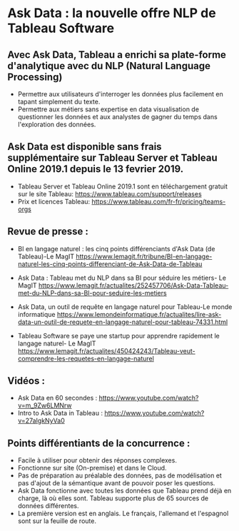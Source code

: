 # Ask Data : la nouvelle offre NLP de Tableau Software 

## Avec Ask Data, Tableau a enrichi sa plate-forme d'analytique avec du NLP (Natural Language Processing) 
- Permettre aux utilisateurs d'interroger les données plus facilement en tapant simplement du texte.
- Permettre aux métiers sans expertise en data visualisation de questionner les données 
et aux analystes de gagner du temps dans l'exploration des données. 

## Ask Data est disponible sans frais supplémentaire sur Tableau Server et Tableau Online 2019.1 depuis le 13 fevrier 2019. 
- Tableau Server et Tableau Online 2019.1 sont en téléchargement gratuit sur le site Tableau: https://www.tableau.com/support/releases
- Prix et licences Tableau: https://www.tableau.com/fr-fr/pricing/teams-orgs


## Revue de presse : 
- BI en langage naturel : les cinq points différenciants d'Ask Data (de Tableau)-Le MagIT
https://www.lemagit.fr/tribune/BI-en-langage-naturel-les-cinq-points-differenciant-de-Ask-Data-de-Tableau

- Ask Data : Tableau met du NLP dans sa BI pour séduire les métiers- Le MagIT
https://www.lemagit.fr/actualites/252457706/Ask-Data-Tableau-met-du-NLP-dans-sa-BI-pour-seduire-les-metiers

- Ask Data, un outil de requête en langage naturel pour Tableau-Le monde informatique 
https://www.lemondeinformatique.fr/actualites/lire-ask-data-un-outil-de-requete-en-langage-naturel-pour-tableau-74331.html

- Tableau Software se paye une startup pour apprendre rapidement le langage naturel- Le MagIT 
https://www.lemagit.fr/actualites/450424243/Tableau-veut-comprendre-les-requetes-en-langage-naturel

 ## Vidéos : 
- Ask Data en 60 secondes : https://www.youtube.com/watch?v=m_9Zw6LMNrw 
- Intro to Ask Data in Tableau : https://www.youtube.com/watch?v=27aIgkNyVa0

## Points différentiants de la concurrence : 
- Facile à utiliser pour obtenir des réponses complexes. 
- Fonctionne sur site (On-premise) et dans le Cloud. 
- Pas de préparation au préalable des données, pas de modélisation et pas d'ajout de la sémantique avant de pouvoir poser les questions. 
- Ask Data fonctionne avec toutes les données que Tableau prend déjà en charge, là où elles sont. Tableau supporte plus de 65 sources de données différentes. 
- La première version est en anglais. Le français, l'allemand et l'espagnol sont sur la feuille de route. 
